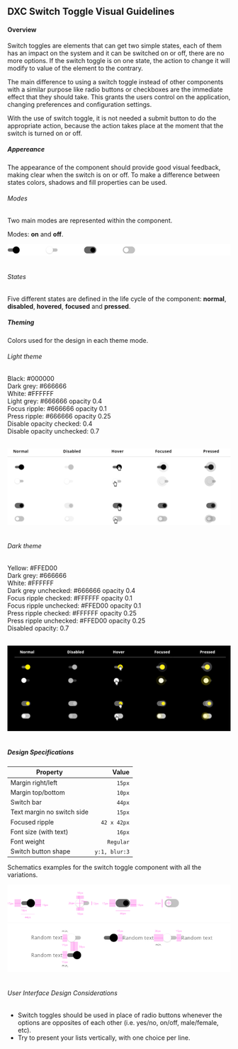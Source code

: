 
## DXC Switch Toggle Visual Guidelines

#### Overview

Switch toggles are elements that can get two simple states, each of them has an impact on the system and it can be switched on or off, there are no more options.
If the switch toggle is on one state, the action to change it will modify to value of the element to the contrary.

The main difference to using a switch toggle instead of other components with a similar purpose like radio buttons or checkboxes are the immediate effect that they should take. This grants the users control on the application, changing preferences and configuration settings.

With the use of switch toggle, it is not needed a submit button to do the appropriate action, because the action takes place at the moment that the switch is turned on or off.

##### *Appereance*

The appearance of the component should provide good visual feedback, making clear when the switch is on or off. To make a difference between states colors, shadows and fill properties can be used.
<br>

###### Modes

Two main modes are represented within the component.

Modes: __on__ and __off__.
<div> <img src="images/switch_modes.png"/></div>
<br>

###### States

Five different states are defined in the life cycle of the component: __normal__, __disabled__, __hovered__, __focused__ and __pressed__.

##### *Theming*

Colors used for the design in each theme mode.

###### Light theme

Black: #000000  
Dark grey: #666666  
White: #FFFFFF  
Light grey: #666666 opacity 0.4  
Focus ripple: #666666 opacity 0.1  
Press ripple: #666666 opacity 0.25  
Disable opacity checked: 0.4  
Disable opacity unchecked: 0.7  

<br>
<div> <img src="images/switch_states.png"/></div>
<br>

###### Dark theme

Yellow: #FFED00  
Dark grey: #666666  
White: #FFFFFF  
Dark grey unchecked: #666666 opacity 0.4  
Focus ripple checked: #FFFFFF opacity 0.1  
Focus ripple unchecked: #FFED00 opacity 0.1  
Press ripple checked: #FFFFFF opacity 0.25  
Press ripple unchecked: #FFED00 opacity 0.25  
Disabled opacity: 0.7  

<br>
<div> <img src="images/switch_dark.png"/></div>
<br>

##### *Design Specifications*

| Property           | Value|
|--------------------|------:|
| Margin right/left  | `15px`|
| Margin top/bottom  | `10px`|
| Switch bar         | `44px` |
| Text margin no switch side | `15px` |
| Focused ripple       | `42 x 42px` |
| Font size (with text)| `16px` |
| Font weight        | `Regular` |
| Switch button shape| `y:1, blur:3` | 

Schematics examples for the switch toggle component with all the variations.

<div> <img src="images/switch_specs.png"/></div>
<div> <img src="images/switch_specs2.png"/></div>
<br>

###### User Interface Design Considerations

- Switch toggles should be used in place of radio buttons whenever the options are opposites of each other (i.e. yes/no, on/off, male/female, etc).
- Try to present your lists vertically, with one choice per line. 